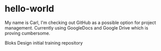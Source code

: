 hello-world
===========

My name is Carl, I'm checking out GitHub as a possible option for project management.  Currently using GoogleDocs and Google Drive which is proving cumbersome.

Bloks Design initial training repository
